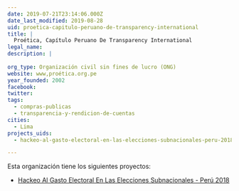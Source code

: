 ```yaml
---
date: 2019-07-21T23:14:06.000Z
date_last_modified: 2019-08-28
uid: proetica-capitulo-peruano-de-transparency-international
title: |
  Proética, Capítulo Peruano De Transparency International
legal_name: 
description: |
  
org_type: Organización civil sin fines de lucro (ONG)
website: www,proética.org.pe
year_founded: 2002
facebook: 
twitter: 
tags:
  - compras-publicas
  - transparencia-y-rendicion-de-cuentas
cities: 
  - Lima
projects_uids:
  - hackeo-al-gasto-electoral-en-las-elecciones-subnacionales-peru-2018

---
```


Esta organización tiene los siguientes proyectos:

- [Hackeo Al Gasto Electoral En Las Elecciones Subnacionales - Perú 2018](/proyectos/hackeo-al-gasto-electoral-en-las-elecciones-subnacionales-peru-2018)
